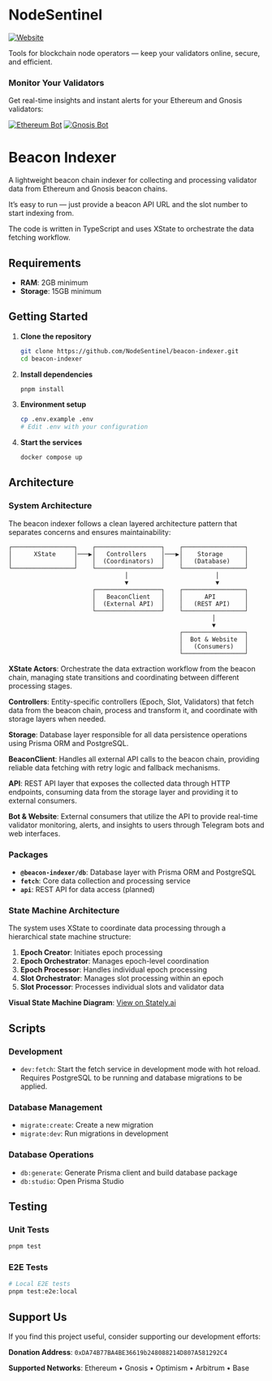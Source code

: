 # NodeSentinel

[![Website](https://img.shields.io/badge/🌐_Website-node--sentinel.xyz-1a73e8?style=for-the-badge)](http://node-sentinel.xyz/)

Tools for blockchain node operators — keep your validators online, secure, and efficient.

### Monitor Your Validators

Get real-time insights and instant alerts for your Ethereum and Gnosis validators:

[![Ethereum Bot](https://img.shields.io/badge/_Ethereum_Bot-5865F2?style=for-the-badge&logo=telegram&logoColor=white)](https://t.me/ethereum_nodeSentinel_bot)
[![Gnosis Bot](https://img.shields.io/badge/_Gnosis_Bot-30B57C?style=for-the-badge&logo=telegram&logoColor=white)](https://t.me/gbc_validators_bot)

# Beacon Indexer

A lightweight beacon chain indexer for collecting and processing validator data from Ethereum and Gnosis beacon chains.

It’s easy to run — just provide a beacon API URL and the slot number to start indexing from.

The code is written in TypeScript and uses XState to orchestrate the data fetching workflow.

## Requirements

- **RAM**: 2GB minimum
- **Storage**: 15GB minimum

## Getting Started

1. **Clone the repository**

   ```bash
   git clone https://github.com/NodeSentinel/beacon-indexer.git
   cd beacon-indexer
   ```

2. **Install dependencies**

   ```bash
   pnpm install
   ```

3. **Environment setup**

   ```bash
   cp .env.example .env
   # Edit .env with your configuration
   ```

4. **Start the services**
   ```bash
   docker compose up
   ```

## Architecture

### System Architecture

The beacon indexer follows a clean layered architecture pattern that separates concerns and ensures maintainability:

```
┌─────────────────┐    ┌──────────────────┐    ┌─────────────────┐
│      XState     │───▶│   Controllers    │───▶│    Storage      │
│                 │    │  (Coordinators)  │    │   (Database)    │
└─────────────────┘    └──────────────────┘    └─────────────────┘
                                │                        │
                                ▼                        ▼
                       ┌──────────────────┐    ┌─────────────────┐
                       │   BeaconClient   │    │      API        │
                       │  (External API)  │    │   (REST API)    │
                       └──────────────────┘    └─────────────────┘
                                                        │
                                                        ▼
                                               ┌─────────────────┐
                                               │  Bot & Website  │
                                               │   (Consumers)   │
                                               └─────────────────┘
```

**XState Actors**: Orchestrate the data extraction workflow from the beacon chain, managing state transitions and coordinating between different processing stages.

**Controllers**: Entity-specific controllers (Epoch, Slot, Validators) that fetch data from the beacon chain, process and transform it, and coordinate with storage layers when needed.

**Storage**: Database layer responsible for all data persistence operations using Prisma ORM and PostgreSQL.

**BeaconClient**: Handles all external API calls to the beacon chain, providing reliable data fetching with retry logic and fallback mechanisms.

**API**: REST API layer that exposes the collected data through HTTP endpoints, consuming data from the storage layer and providing it to external consumers.

**Bot & Website**: External consumers that utilize the API to provide real-time validator monitoring, alerts, and insights to users through Telegram bots and web interfaces.

### Packages

- **`@beacon-indexer/db`**: Database layer with Prisma ORM and PostgreSQL
- **`fetch`**: Core data collection and processing service
- **`api`**: REST API for data access (planned)

### State Machine Architecture

The system uses XState to coordinate data processing through a hierarchical state machine structure:

1. **Epoch Creator**: Initiates epoch processing
2. **Epoch Orchestrator**: Manages epoch-level coordination
3. **Epoch Processor**: Handles individual epoch processing
4. **Slot Orchestrator**: Manages slot processing within an epoch
5. **Slot Processor**: Processes individual slots and validator data

**Visual State Machine Diagram**: [View on Stately.ai](https://stately.ai/registry/editor/62068dfa-b0d5-42fc-8cfb-03389c33d4f6?machineId=1b02c5cf-605d-4ea6-afdf-3b173b4c0079&mode=design)

## Scripts

### Development

- `dev:fetch`: Start the fetch service in development mode with hot reload. Requires PostgreSQL to be running and database migrations to be applied.

### Database Management

- `migrate:create`: Create a new migration
- `migrate:dev`: Run migrations in development

### Database Operations

- `db:generate`: Generate Prisma client and build database package
- `db:studio`: Open Prisma Studio

## Testing

### Unit Tests

```bash
pnpm test
```

### E2E Tests

```bash
# Local E2E tests
pnpm test:e2e:local
```

## Support Us

If you find this project useful, consider supporting our development efforts:

**Donation Address**: `0xDA74B77BA4BE36619b248088214D807A581292C4`

**Supported Networks**: Ethereum • Gnosis • Optimism • Arbitrum • Base
